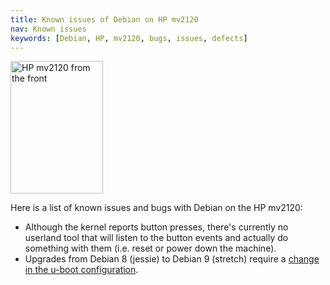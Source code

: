 ```yaml
---
title: Known issues of Debian on HP mv2120
nav: Known issues
keywords: [Debian, HP, mv2120, bugs, issues, defects]
---
```


<div class="right">
<img src = "../images/r_mv2120_front.jpg" class="border" alt="HP mv2120 from the front" width="148" height="212" />
</div>

Here is a list of known issues and bugs with Debian on the HP mv2120:

<ul>

<li>Although the kernel reports button presses, there's currently no
userland tool that will listen to the button events and actually do
something with them (i.e. reset or power down the machine).</li>

<li>Upgrades from Debian 8 (jessie) to Debian 9 (stretch) require a <a
href="../uboot-config">change in the u-boot configuration</a>.</li>

</ul>


